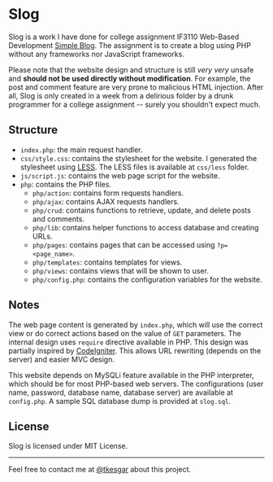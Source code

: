 # Slog

Slog is a work I have done for college assignment IF3110 Web-Based Development [Simple Blog](https://github.com/if-itb/IF3110-01-Simple-Blog). The assignment is to create a blog using PHP without any frameworks nor JavaScript frameworks.

Please note that the website design and structure is still *very very* unsafe and **should not be used directly without modification**. For example, the post and comment feature are very prone to malicious HTML injection. After all, Slog is only created in a week from a delirious folder by a drunk programmer for a college assignment -- surely you shouldn't expect much.

## Structure

- `index.php`: the main request handler.
- `css/style.css`: contains the stylesheet for the website. I generated the stylesheet using [LESS](http://lesscss.org/). The LESS files is available at `css/less` folder.
- `js/script.js`: contains the web page script for the website.
- `php`: contains the PHP files.
  - `php/action`: contains form requests handlers.
  - `php/ajax`: contains AJAX requests handlers.
  - `php/crud`: contains functions to retrieve, update, and delete posts and comments.
  - `php/lib`: contains helper functions to access database and creating URLs.
  - `php/pages`: contains pages that can be accessed using `?p=<page_name>`.
  - `php/templates`: contains templates for views.
  - `php/views`: contains views that will be shown to user.
  - `php/config.php`: contains the configuration variables for the website.

## Notes

The web page content is generated by `index.php`, which will use the correct view or do correct actions based on the value of `GET` parameters. The internal design uses `require` directive available in PHP. This design was partially inspired by [CodeIgniter](https://ellislab.com/codeigniter). This allows URL rewriting (depends on the server) and easier MVC design.

This website depends on MySQLi feature available in the PHP interpreter, which should be for most PHP-based web servers. The configurations (user name, password, database name, database server) are available at `config.php`. A sample SQL database dump is provided at `slog.sql`.

## License

Slog is licensed under MIT License.

----

Feel free to contact me at [@tkesgar](https://twitter.com/tkesgar) about this project.

